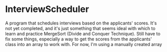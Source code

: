 # InterviewScheduler
A program that schedules interviews based on the applicants' scores.
It's not yet completed, and it's just something that seems ideal with which to learn and practice MergeSort (Divide and Conquer Technique). Still have to fix some things, especially a way to get the scores from the applicants' class into an array to work with. For now, I'm using a manually created array
